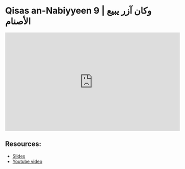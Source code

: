 # Qisas an-Nabiyyeen 9 | وكان آزر يبيع الأصنام

<iframe width="560" height="315" src="https://www.youtube-nocookie.com/embed/J8yBdi8qvVo?start=0" frameborder="0" allow="accelerometer; autoplay; encrypted-media; gyroscope; picture-in-picture" allowfullscreen="allowfullscreen"></iframe><BR>



## Resources:
- [Slides](https://github.com/arshare/resources_balagha_pdfs)
- [Youtube video](J8yBdi8qvVo)
